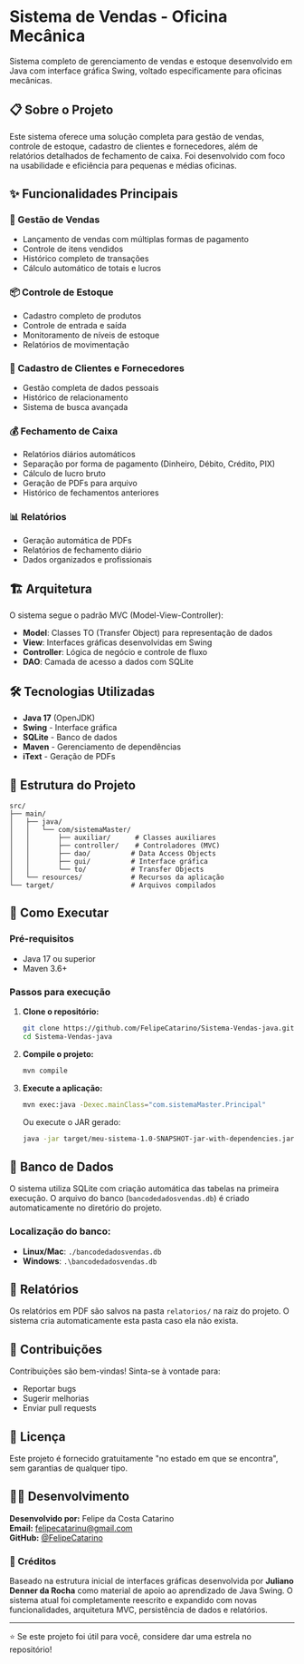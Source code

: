 # Sistema de Vendas - Oficina Mecânica

Sistema completo de gerenciamento de vendas e estoque desenvolvido em Java com interface gráfica Swing, voltado especificamente para oficinas mecânicas.

## 📋 Sobre o Projeto

Este sistema oferece uma solução completa para gestão de vendas, controle de estoque, cadastro de clientes e fornecedores, além de relatórios detalhados de fechamento de caixa. Foi desenvolvido com foco na usabilidade e eficiência para pequenas e médias oficinas.

## ✨ Funcionalidades Principais

### 🛒 Gestão de Vendas
- Lançamento de vendas com múltiplas formas de pagamento
- Controle de itens vendidos
- Histórico completo de transações
- Cálculo automático de totais e lucros

### 📦 Controle de Estoque
- Cadastro completo de produtos
- Controle de entrada e saída
- Monitoramento de níveis de estoque
- Relatórios de movimentação

### 👥 Cadastro de Clientes e Fornecedores
- Gestão completa de dados pessoais
- Histórico de relacionamento
- Sistema de busca avançada

### 💰 Fechamento de Caixa
- Relatórios diários automáticos
- Separação por forma de pagamento (Dinheiro, Débito, Crédito, PIX)
- Cálculo de lucro bruto
- Geração de PDFs para arquivo
- Histórico de fechamentos anteriores

### 📊 Relatórios
- Geração automática de PDFs
- Relatórios de fechamento diário
- Dados organizados e profissionais

## 🏗️ Arquitetura

O sistema segue o padrão MVC (Model-View-Controller):

- **Model**: Classes TO (Transfer Object) para representação de dados
- **View**: Interfaces gráficas desenvolvidas em Swing
- **Controller**: Lógica de negócio e controle de fluxo
- **DAO**: Camada de acesso a dados com SQLite

## 🛠️ Tecnologias Utilizadas

- **Java 17** (OpenJDK)
- **Swing** - Interface gráfica
- **SQLite** - Banco de dados
- **Maven** - Gerenciamento de dependências
- **iText** - Geração de PDFs

## 📁 Estrutura do Projeto

```
src/
├── main/
│   ├── java/
│   │   └── com/sistemaMaster/
│   │       ├── auxiliar/      # Classes auxiliares
│   │       ├── controller/    # Controladores (MVC)
│   │       ├── dao/          # Data Access Objects
│   │       ├── gui/          # Interface gráfica
│   │       └── to/           # Transfer Objects
│   └── resources/            # Recursos da aplicação
└── target/                   # Arquivos compilados
```

## 🚀 Como Executar

### Pré-requisitos
- Java 17 ou superior
- Maven 3.6+

### Passos para execução

1. **Clone o repositório:**
   ```bash
   git clone https://github.com/FelipeCatarino/Sistema-Vendas-java.git
   cd Sistema-Vendas-java
   ```

2. **Compile o projeto:**
   ```bash
   mvn compile
   ```

3. **Execute a aplicação:**
   ```bash
   mvn exec:java -Dexec.mainClass="com.sistemaMaster.Principal"
   ```

   Ou execute o JAR gerado:
   ```bash
   java -jar target/meu-sistema-1.0-SNAPSHOT-jar-with-dependencies.jar
   ```

## 💾 Banco de Dados

O sistema utiliza SQLite com criação automática das tabelas na primeira execução. O arquivo do banco (`bancodedadosvendas.db`) é criado automaticamente no diretório do projeto.

### Localização do banco:
- **Linux/Mac**: `./bancodedadosvendas.db`
- **Windows**: `.\bancodedadosvendas.db`

## 📄 Relatórios

Os relatórios em PDF são salvos na pasta `relatorios/` na raiz do projeto. O sistema cria automaticamente esta pasta caso ela não exista.

## 🤝 Contribuições

Contribuições são bem-vindas! Sinta-se à vontade para:
- Reportar bugs
- Sugerir melhorias
- Enviar pull requests

## 📝 Licença

Este projeto é fornecido gratuitamente "no estado em que se encontra", sem garantias de qualquer tipo.

## 👨‍💻 Desenvolvimento

**Desenvolvido por:** Felipe da Costa Catarino  
**Email:** felipecatarinu@gmail.com  
**GitHub:** [@FelipeCatarino](https://github.com/FelipeCatarino)

### 🙏 Créditos

Baseado na estrutura inicial de interfaces gráficas desenvolvida por **Juliano Denner da Rocha** como material de apoio ao aprendizado de Java Swing. O sistema atual foi completamente reescrito e expandido com novas funcionalidades, arquitetura MVC, persistência de dados e relatórios.

---

⭐ Se este projeto foi útil para você, considere dar uma estrela no repositório!